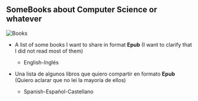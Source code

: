 ## SomeBooks about Computer Science or whatever

![Books](https://user-images.githubusercontent.com/81838156/184989176-4ff15d7e-abc8-4084-8819-7304fba26156.jpg)

* A list of some books I want to share in format **Epub** (I want to clarify that I did not read most of them)
  
  * English-Inglés

* Una lista de algunos libros que quiero compartir en formato **Epub** (Quiero aclarar que no leí la mayoría de ellos)

  * Spanish-Español-Castellano
